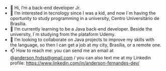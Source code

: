 - 👋 Hi, I’m a back-end developer Jr.
- 👀 I’m interested in tecnology since I was a kid, and now I´m having the oportunity to study programming in a university, Centro Universitário de Brasília.
- 🌱 I’m currently learning to be a Java back-end developer. Beside the university, I´m studying from the plataform Udemy.
- 💞️ I’m looking to collaborate on Java projects to improve my skills with the language, so then I can get a job at my city, Brasília, or a remote one.  
- 📫 How to reach me: you can send me an email at @anderson.fndss@gmail.com / you can also text me at my Linkedin profile: https://www.linkedin.com/in/anderson-fernandes-dev/ 

<!---
andersonfnds-dev/andersonfnds-dev is a ✨ special ✨ repository because its `README.md` (this file) appears on your GitHub profile.
You can click the Preview link to take a look at your changes.
--->
